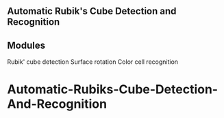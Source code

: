 Automatic Rubik's Cube Detection and Recognition
------------------------------------------------

Modules
-------
Rubik' cube detection
Surface rotation
Color cell recognition
# Automatic-Rubiks-Cube-Detection-And-Recognition
